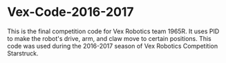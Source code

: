 # Vex-Code-2016-2017
This is the final competition code for Vex Robotics team 1965R. It uses PID to make the robot's drive, arm, and claw move to certain positions. This code was used during the 2016-2017 season of Vex Robotics Competition Starstruck.
